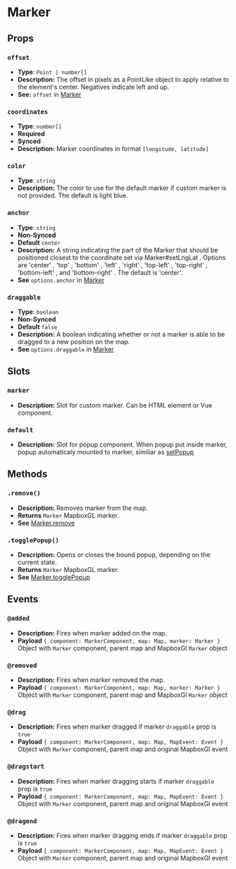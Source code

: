 # Marker

## Props

### `offset`

- **Type**: `Point | number[]`
- **Description:**  The offset in pixels as a PointLike object to apply relative to the element's center. Negatives indicate left and up.
- **See:** `offset` in [Marker](https://www.mapbox.com/mapbox-gl-js/api/#marker)

### `coordinates`

- **Type**: `number[]`
- **Required**
- **Synced**
- **Description:**  Marker coordinates in format `[longitude, latitude]`

### `color`

- **Type**: `string`
- **Description:**  The color to use for the default marker if custom marker is not provided. The default is light blue.

### `anchor`

- **Type**: `string`
- **Non-Synced**
- **Default** `center`
- **Description:**  A string indicating the part of the Marker that should be positioned closest to the coordinate set via Marker#setLngLat . Options are 'center' , 'top' , 'bottom' , 'left' , 'right' , 'top-left' , 'top-right' , 'bottom-left' , and 'bottom-right' . The default is 'center'. 
- **See** `options.anchor` in [Marker](https://www.mapbox.com/mapbox-gl-js/api/#marker)

### `draggable`

- **Type**: `boolean`
- **Non-Synced**
- **Default** `false`
- **Description:**  A boolean indicating whether or not a marker is able to be dragged to a new position on the map. 
- **See** `options.draggable` in [Marker](https://www.mapbox.com/mapbox-gl-js/api/#marker)

## Slots

### `marker`

- **Description:** Slot for custom marker. Can be HTML element or Vue component.

### `default`

- **Description:** Slot for popup component. When popup put inside marker, popup automaticaly mounted to marker, similiar as [setPopup](https://www.mapbox.com/mapbox-gl-js/api/#marker#setpopup)

## Methods

### `.remove()`

- **Description:** Removes marker from the map.
- **Returns** `Marker` MapboxGL marker.
- **See** [Marker.remove](https://www.mapbox.com/mapbox-gl-js/api/#marker#remove)

### `.togglePopup()`

- **Description:** Opens or closes the bound popup, depending on the current state.
- **Returns** `Marker` MapboxGL marker.
- **See** [Marker.togglePopup](https://www.mapbox.com/mapbox-gl-js/api/#marker#togglepopup)

## Events

### `@added`

- **Description:** Fires when marker added on the map.
- **Payload** `{ component: MarkerComponent, map: Map, marker: Marker }` Object with `Marker` component, parent map and MapboxGl `Marker` object

### `@removed`

- **Description:** Fires when marker removed the map.
- **Payload** `{ component: MarkerComponent, map: Map, marker: Marker }` Object with `Marker` component, parent map and MapboxGl `Marker` object

### `@drag`

- **Description:** Fires when marker dragged if marker `draggable` prop is `true`
- **Payload** `{ component: MarkerComponent, map: Map, MapEvent: Event }` Object with `Marker` component, parent map and original MapboxGl event

### `@dragstart`

- **Description:** Fires when marker dragging starts if marker `draggable` prop is `true`
- **Payload** `{ component: MarkerComponent, map: Map, MapEvent: Event }` Object with `Marker` component, parent map and original MapboxGl event

### `@dragend`

- **Description:** Fires when marker dragging ends if marker `draggable` prop is `true`
- **Payload** `{ component: MarkerComponent, map: Map, MapEvent: Event }` Object with `Marker` component, parent map and original MapboxGl event
